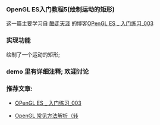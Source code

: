 ### OpenGL ES入门教程5(绘制运动的矩形)

这一篇主要学习自 [酷走天涯](https://github.com/XJALYN) 的博客[OPenGL ES _ 入门练习_003](https://www.jianshu.com/p/36d9dac03345)

### 实现功能

绘制了一个运动的矩形;

### demo 里有详细注释; 欢迎讨论

### 推荐文章:

- [OPenGL ES _ 入门练习_003](https://www.jianshu.com/p/36d9dac03345)

- [OpenGL 常见方法解析（转](http://blog.sina.com.cn/s/blog_721d87eb0100wtbk.html)
